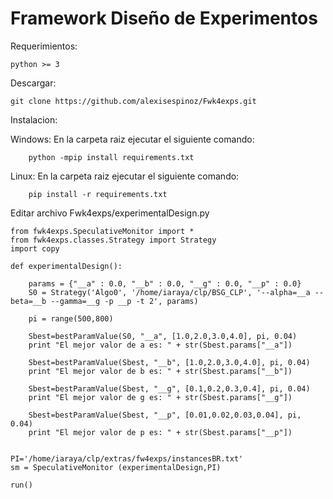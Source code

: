 # Framework Diseño de Experimentos 
Requerimientos: 
    
    python >= 3

Descargar:

    git clone https://github.com/alexisespinoz/Fwk4exps.git
   
Instalacion:

   Windows:
    En la carpeta raiz ejecutar el siguiente comando:
        
        python -mpip install requirements.txt
        
   Linux:
    En la carpeta raiz ejecutar el siguiente comando:
        
        pip install -r requirements.txt

Editar archivo Fwk4exps/experimentalDesign.py

````
from fwk4exps.SpeculativeMonitor import *
from fwk4exps.classes.Strategy import Strategy
import copy

def experimentalDesign():
   	
    params = {"__a" : 0.0, "__b" : 0.0, "__g" : 0.0, "__p" : 0.0}
    S0 = Strategy('Algo0', '/home/iaraya/clp/BSG_CLP', '--alpha=__a --beta=__b --gamma=__g -p __p -t 2', params)

    pi = range(500,800)
         
    Sbest=bestParamValue(S0, "__a", [1.0,2.0,3.0,4.0], pi, 0.04)
    print "El mejor valor de a es: " + str(Sbest.params["__a"])
   
    Sbest=bestParamValue(Sbest, "__b", [1.0,2.0,3.0,4.0], pi, 0.04)
    print "El mejor valor de b es: " + str(Sbest.params["__b"])
    
    Sbest=bestParamValue(Sbest, "__g", [0.1,0.2,0.3,0.4], pi, 0.04)
    print "El mejor valor de g es: " + str(Sbest.params["__g"])   
 
    Sbest=bestParamValue(Sbest, "__p", [0.01,0.02,0.03,0.04], pi, 0.04)
    print "El mejor valor de p es: " + str(Sbest.params["__p"])
    

PI='/home/iaraya/clp/extras/fw4exps/instancesBR.txt'
sm = SpeculativeMonitor (experimentalDesign,PI)

run()
````
